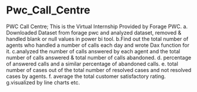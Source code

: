 # Pwc_Call_Centre
PWC Call Centre;
This is the Virtual Internship Provided by Forage PWC.
a. Downloaded Dataset from forage pwc and analyzed dataset, removed & handled blank or null values in power bi tool.
b.Find out the total number of agents who handled a number of calls each day and wrote Dax function for it.
c.analyzed the number of calls answered by each agent and the total number of calls answered & total number of calls abandoned.
d. percentage of answered calls and a similar percentage of abandoned calls.
e. total number of cases out of the total number of resolved cases and not resolved cases by agents.
f. average the total customer satisfactory rating.
g.visualized by line charts etc.

